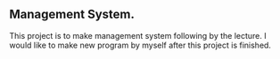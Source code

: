 ## Management System.
This project is to make management system following by the lecture.
I would like to make new program by myself after this project is finished.